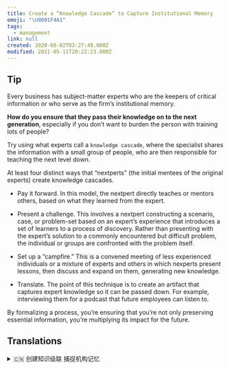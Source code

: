 ```yaml
---
title: Create a “Knowledge Cascade” to Capture Institutional Memory
emoji: "\U0001F4A1"
tags:
  - management
link: null
created: 2020-08-02T03:27:49.000Z
modified: 2021-05-11T20:22:23.000Z
---
```


## Tip

Every business has subject-matter experts who are the keepers of critical information or who serve as the firm’s institutional memory.

**How do you ensure that they pass their knowledge on to the next generation**, especially if you don’t want to burden the person with training lots of people?

Try using what experts call a `knowledge cascade`, where the specialist shares the information with a small group of people, who are then responsible for teaching the next level down.

At least four distinct ways that “nextperts” (the initial mentees of the original experts) create knowledge cascades.

- Pay it forward. In this model, the nextpert directly teaches or mentors others, based on what they learned from the expert.

- Present a challenge. This involves a nextpert constructing a scenario, case, or problem-set based on an expert’s experience that introduces a set of learners to a process of discovery. Rather than presenting with the expert’s solution to a commonly encountered but difficult problem, the individual or groups are confronted with the problem itself.

- Set up a “campfire.” This is a convened meeting of less experienced individuals or a mixture of experts and others in which nexperts present lessons, then discuss and expand on them, generating new knowledge.

- Translate. The point of this technique is to create an artifact that captures expert knowledge so it can be passed down. For example, interviewing them for a podcast that future employees can listen to.

By formalizing a process, you’re ensuring that you’re not only preserving essential information, you’re multiplying its impact for the future.

## Translations

<details>
   <summary>🇨🇳 创建知识级联 捕捉机构记忆</summary>

每一家公司都有领域专家，他们是重要信息的保存者或公司的机构记忆者。你怎样才能保证他们能把自己的知识传授给下一代，尤其是当你不想让许多培训者感到不堪重负时？

尝试使用专家所称的"知识案例"，即专家与一小部分人共享信息，然后由他们负责教授下一层知识。至少有四种不同的“传递专家”(原始专家的最初指导者)创造知识级联的方式。

- 向前支付。在这个模型中，传递专家根据他们从专家那里学到的东西直接指导其他人。
- 提出挑战。这涉及到一个传递专家根据专家的经验构建一个场景、案例或问题集，从而将一群学生引入发现过程。个人或团体面对的是问题本身，而非专家提出的解决方案。
- 举办营火会议。这是一种由缺乏经验的个人或专家和其他人组成的会议，他们在会上介绍所学到的经验，然后进行讨论和扩展，以产生新的知识。
- 翻译。 这种技术的要点是将专家知识保存起来，以便于传播。 例如，建立一个访谈博客，让未来的员工能够聆听。

通过形式化这个过程，你不仅能保留重要的信息，还能使其对未来的影响成倍地增长。

</details>
